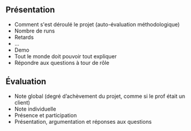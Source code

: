 ## Présentation
- Comment s'est déroulé le projet (auto-évaluation méthodologique)
- Nombre de runs
- Retards
- ...
- Demo
- Tout le monde doit pouvoir tout expliquer
- Répondre aux questions à tour de rôle

## Évaluation
- Note global (degré d’achèvement du projet, comme si le prof était un client)
- Note individuelle
- Présence et participation
- Présentation, argumentation et réponses aux questions
